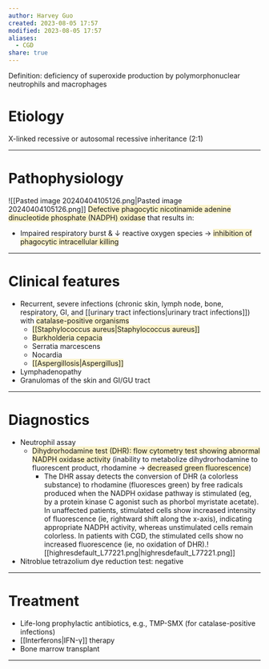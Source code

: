```yaml
---
author: Harvey Guo
created: 2023-08-05 17:57
modified: 2023-08-05 17:57
aliases:
  - CGD
share: true
---
```

Definition: deficiency of superoxide production by polymorphonuclear neutrophils and macrophages
# Etiology
X-linked recessive or autosomal recessive inheritance (2:1)

---
# Pathophysiology
![[Pasted image 20240404105126.png|Pasted image 20240404105126.png]]
<span style="background:rgba(240, 200, 0, 0.2)">Defective phagocytic nicotinamide adenine dinucleotide phosphate (NADPH) oxidase</span> that results in:
- Impaired respiratory burst & ↓ reactive oxygen species → <span style="background:rgba(240, 200, 0, 0.2)">inhibition of phagocytic intracellular killing</span>

---
# Clinical features
- Recurrent, severe infections (chronic skin, lymph node, bone, respiratory, GI, and [[urinary tract infections|urinary tract infections]]) with <span style="background:rgba(240, 200, 0, 0.2)">catalase-positive organisms</span>
	- <span style="background:rgba(240, 200, 0, 0.2)">[[Staphylococcus aureus|Staphylococcus aureus]]</span>
	- <span style="background:rgba(240, 200, 0, 0.2)">Burkholderia cepacia</span>
	- Serratia marcescens
	- Nocardia
	- <span style="background:rgba(240, 200, 0, 0.2)">[[Aspergillosis|Aspergillus]]</span>
- Lymphadenopathy
- Granulomas of the skin and GI/GU tract

---
# Diagnostics
- Neutrophil assay
	- <span style="background:rgba(240, 200, 0, 0.2)">Dihydrorhodamine test (DHR): flow cytometry test showing abnormal NADPH oxidase activity</span> (inability to metabolize dihydrorhodamine to fluorescent product, rhodamine → <span style="background:rgba(240, 200, 0, 0.2)">decreased green fluorescence</span>)
		- The DHR assay detects the conversion of DHR (a colorless substance) to rhodamine (fluoresces green) by free radicals produced when the NADPH oxidase pathway is stimulated (eg, by a protein kinase C agonist such as phorbol myristate acetate).  In unaffected patients, stimulated cells show increased intensity of fluorescence (ie, rightward shift along the x-axis), indicating appropriate NADPH activity, whereas unstimulated cells remain colorless.  In patients with CGD, the stimulated cells show no increased fluorescence (ie, no oxidation of DHR).![[highresdefault_L77221.png|highresdefault_L77221.png]]
 - Nitroblue tetrazolium dye reduction test: negative

---
# Treatment
- Life-long prophylactic antibiotics, e.g., TMP-SMX (for catalase-positive infections)
- [[Interferons|IFN-γ]] therapy
- Bone marrow transplant

---
